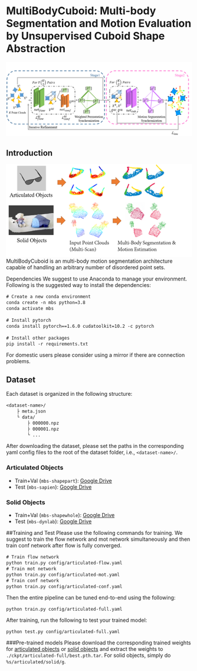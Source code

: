# MultiBodyCuboid: Multi-body Segmentation and Motion Evaluation by Unsupervised Cuboid Shape Abstraction
![image](https://github.com/wu840407/MutibodyCubloid/blob/main/assets/1.png)
## Introduction

![image](https://github.com/wu840407/MutibodyCubloid/blob/main/assets/0.png)
MultiBodyCuboid is an multi-body motion segmentation architecture capable of handling an arbitrary number of disordered point sets.

Dependencies
We suggest to use Anaconda to manage your environment. Following is the suggested way to install the dependencies:

    # Create a new conda environment
    conda create -n mbs python=3.8
    conda activate mbs

    # Install pytorch
    conda install pytorch==1.6.0 cudatoolkit=10.2 -c pytorch

    # Install other packages
    pip install -r requirements.txt
For domestic users please consider using a mirror if there are connection problems.
## Dataset
Each dataset is organized in the following structure:

    <dataset-name>/
        ├ meta.json
        └ data/
            ├ 000000.npz
            ├ 000001.npz
            └ ...
After downloading the dataset, please set the paths in the corresponding yaml config files to the root of the dataset folder, i.e., `<dataset-name>/`.

### Articulated Objects
- Train+Val (`mbs-shapepart`): [Google Drive](https://drive.google.com/file/d/1aGTn-PYxLjnhj9UKlv4YFV3Mt1E3ftci/view?usp=sharing)
- Test (`mbs-sapien`): [Google Drive](https://drive.google.com/file/d/1HR2X0DjgXLwp8K5n2nsvfGTcDMSckX5Z/view?usp=sharing)
### Solid Objects
- Train+Val (`mbs-shapewhole`): [Google Drive](https://drive.google.com/file/d/1vAgavEzPJFG6lrwsl46ii1V5r3JM_zGR/view?usp=sharing)
- Test (`mbs-dynlab`): [Google Drive](https://drive.google.com/file/d/1sLOa-FfHzTslJ5MItKcAL5OQ7xr4_cju/view?usp=sharing)

##Training and Test
Please use the following commands for training. We suggest to train the flow network and mot network simultaneously and then train conf network after flow is fully converged.

    # Train flow network
    python train.py config/articulated-flow.yaml
    # Train mot network
    python train.py config/articulated-mot.yaml
    # Train conf network
    python train.py config/articulated-conf.yaml
Then the entire pipeline can be tuned end-to-end using the following:

    python train.py config/articulated-full.yaml
After training, run the following to test your trained model:

    python test.py config/articulated-full.yaml
###Pre-trained models
Please download the corresponding trained weights for [articulated objects](https://drive.google.com/file/d/1ECDzrgN0yznPHkM_etYgUUM_o8D6d2G1/view?usp=share_link) or [solid objects](https://drive.google.com/file/d/1xuEPrdyR_shCB0Icd7LYE7yowKLHOK3r/view?usp=share_link) and extract the weights to `./ckpt/articulated-full/best.pth.tar`.
For solid objects, simply do `%s/articulated/solid/g`.
